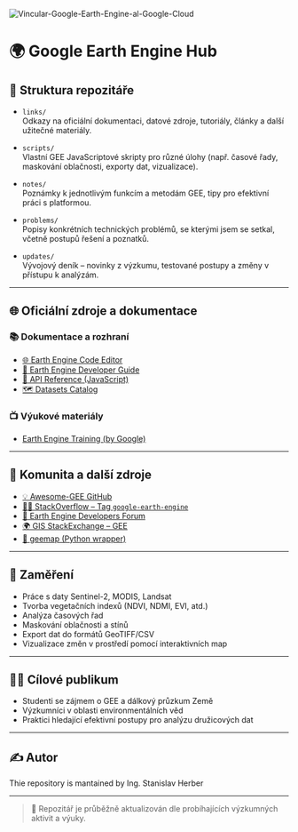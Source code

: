 ![Vincular-Google-Earth-Engine-al-Google-Cloud](https://github.com/user-attachments/assets/234f9758-b153-4aa2-a751-ee93d8872903)
# 🌍 Google Earth Engine Hub


## 📁 Struktura repozitáře

- `links/`  
  Odkazy na oficiální dokumentaci, datové zdroje, tutoriály, články a další užitečné materiály.

- `scripts/`  
  Vlastní GEE JavaScriptové skripty pro různé úlohy (např. časové řady, maskování oblačnosti, exporty dat, vizualizace).

- `notes/`  
  Poznámky k jednotlivým funkcím a metodám GEE, tipy pro efektivní práci s platformou.

- `problems/`  
  Popisy konkrétních technických problémů, se kterými jsem se setkal, včetně postupů řešení a poznatků.

- `updates/`  
  Vývojový deník – novinky z výzkumu, testované postupy a změny v přístupu k analýzám.

---

## 🌐 Oficiální zdroje a dokumentace

### 📚 Dokumentace a rozhraní

- [🌐 Earth Engine Code Editor](https://code.earthengine.google.com/)
- [📖 Earth Engine Developer Guide](https://developers.google.com/earth-engine)
- [📑 API Reference (JavaScript)](https://developers.google.com/earth-engine/apidocs)
- [🗺 Datasets Catalog](https://developers.google.com/earth-engine/datasets)

### 📺 Výukové materiály

- [Earth Engine Training (by Google)](https://developers.google.com/earth-engine/tutorials)

---

## 💬 Komunita a další zdroje

- [💡 Awesome-GEE GitHub](https://github.com/opengeos/Awesome-GEE)
- [🧑‍💻 StackOverflow – Tag `google-earth-engine`](https://stackoverflow.com/questions/tagged/google-earth-engine)
- [💬 Earth Engine Developers Forum](https://groups.google.com/g/google-earth-engine-developers)
- [🌍 GIS StackExchange – GEE](https://gis.stackexchange.com/questions/tagged/google-earth-engine)
- [🌱 geemap (Python wrapper)](https://geemap.org/)

---

## 🎯 Zaměření

- Práce s daty Sentinel-2, MODIS, Landsat
- Tvorba vegetačních indexů (NDVI, NDMI, EVI, atd.)
- Analýza časových řad
- Maskování oblačnosti a stínů
- Export dat do formátů GeoTIFF/CSV
- Vizualizace změn v prostředí pomocí interaktivních map

---

## 👨‍🏫 Cílové publikum

- Studenti se zájmem o GEE a dálkový průzkum Země
- Výzkumníci v oblasti environmentálních věd
- Praktici hledající efektivní postupy pro analýzu družicových dat

---

## ✍️ Autor

Thie repository is mantained by Ing. Stanislav Herber

---

> 🔁 Repozitář je průběžně aktualizován dle probíhajících výzkumných aktivit a výuky.

